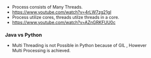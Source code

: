 - Process consists of Many Threads. 
- https://www.youtube.com/watch?v=4rLW7zg21gI
- Process utilize cores, threads utilze threads in a core.
- https://www.youtube.com/watch?v=AZnGRKFUU0c

### Java vs Python
- Multi Threading is not Possible in Python because of GIL , However Multi Processing is achieved.
